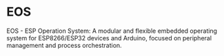 # EOS
EOS - ESP Operation System: A modular and flexible embedded operating system for ESP8266/ESP32 devices and Arduino, focused on peripheral management and process orchestration.

